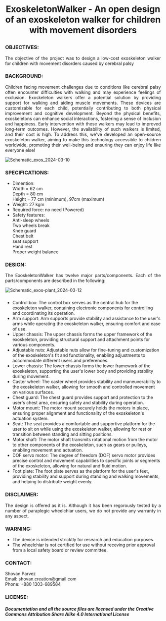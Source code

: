 # <P align="center"> ExoskeletonWalker - An open design of an exoskeleton walker for children with movement disorders
 
### OBJECTIVES:
<P align="justify"> The objective of the project was to design a low-cost exoskeleton walker for children with movement disorders caused by cerebral palsy 

### BACKGROUND:
<P align="justify"> Children facing movement challenges due to conditions like cerebral palsy often encounter difficulties with walking and may experience feelings of exclusion. Exoskeleton walkers offer a potential solution by providing support for walking and aiding muscle movements. These devices are customizable for each child, potentially contributing to both physical improvement and cognitive development. Beyond the physical benefits, exoskeletons can enhance social interactions, fostering a sense of inclusion and happiness. Early intervention with these walkers may lead to improved long-term outcomes. However, the availability of such walkers is limited, and their cost is high. To address this, we've developed an open-source exoskeleton walker, aiming to make this technology accessible to children worldwide, promoting their well-being and ensuring they can enjoy life like everyone else!</P>


 ![Schematic_exos_2024-03-10](https://github.com/SHOVANPARVEZ/Exoskeleton-walker-/assets/140902671/e80d4f03-78a7-4559-84dc-ae2a4ceb28bc)

       

### SPECIFICATIONS:
- Dimention: <br/>
  <tab/> Width = 62 cm <br/>
  <tab/> Depth = 80 cm <br/>
  <tab/> Height = 77 cm (minimum), 97cm (maximum) <br/>
- Weight: 27 kgm  <br/>
- Required force: no need (Powered) <br/>
- Safety features: <br/>
  <tab/> Anti-sleep wheels <br/>
  <tab/> Two wheels break <br/>
  <tab/> Knee guard <br/>
  <tab/> Chest belt <br/>
  <tab/> seat support <br/>
  <tab/> Hand rest <br/>
  <tab/> Proper weight balance <br/>
  
### DESIGN:
<P align="justify"> The ExoskeletonWalker has twelve major parts/components. Each of the parts/components are described in the following:
 

![Schematic_exos-plant_2024-03-12](https://github.com/SHOVANPARVEZ/Exoskeleton-walker-/assets/140902671/87f8fb77-3fca-4910-97eb-8cf9943ef468)


###
- Control box: The control box serves as the central hub for the exoskeleton walker, containing electronic components for controlling and coordinating its operation.
- Arm support: Arm supports provide stability and assistance to the user's arms while operating the exoskeleton walker, ensuring comfort and ease of use.
- Upper chassis: The upper chassis forms the upper framework of the exoskeleton, providing structural support and attachment points for various components.
- Adjustable nuts: Adjustable nuts allow for fine-tuning and customization of the exoskeleton's fit and functionality, enabling adjustments to accommodate different users and preferences.
- Lower chassis: The lower chassis forms the lower framework of the exoskeleton, supporting the user's lower body and providing stability during movement.
- Caster wheel: The caster wheel provides stability and maneuverability to the exoskeleton walker, allowing for smooth and controlled movement on various surfaces.
- Chest guard: The chest guard provides support and protection to the user's chest area, ensuring safety and stability during operation.
- Motor mount: The motor mount securely holds the motors in place, ensuring proper alignment and functionality of the exoskeleton's actuation system.
- Seat: The seat provides a comfortable and supportive platform for the user to sit on while using the exoskeleton walker, allowing for rest or transition between standing and sitting positions.
- Motor shaft: The motor shaft transmits rotational motion from the motor to other components of the exoskeleton, such as gears or pulleys, enabling movement and actuation.
- DOF servo motor: The degree of freedom (DOF) servo motor provides precise control and movement capabilities to specific joints or segments of the exoskeleton, allowing for natural and fluid motion.
- Foot plate: The foot plate serves as the platform for the user's feet, providing stability and support during standing and walking movements, and helping to distribute weight evenly.
  
### DISCLAIMER:
<P align="justify"> The design is offered as it is. Although it has been regorously tested by a number of paraplegic wheelchiar users, we do not provide any warranty in any aspect.

### WARNING:
- The device is intended stricktly for research and education purposes.
- The wheelchiar is not certified for use without receving prior approval from a local safety board or review committee.

### CONTACT:
<P align="justify"> Shovan Parvez <br/>
 Email: shovan.creation@gmail.com <br/>
 Phone: +880 1303-689584 <br/>

### LICENSE:
##### Documentation and all the source files are licensed under the Creative Commons Attribution Share Alike 4.0 International License
